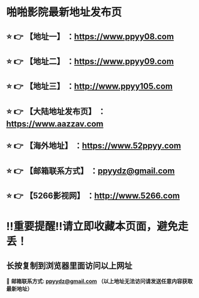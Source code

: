 啪啪影院最新地址发布页
==
:star: :point_right: 【地址一】 ：https://www.ppyy08.com
------
:star: :point_right: 【地址二】 ：https://www.ppyy09.com
------
:star: :point_right: 【地址三】 ：http://www.ppyy105.com
------
:star: :point_right: 【大陆地址发布页】 ：https://www.aazzav.com
------
:star: :point_right: 【海外地址】 ：https://www.52ppyy.com
------
:star: :point_right: 【邮箱联系方式】 ：ppyydz@gmail.com
------
:star: :point_right: 【5266影视网】 ：http://www.5266.com
------
:bangbang:重要提醒:bangbang:请立即收藏本页面，避免走丢！
==

长按复制到浏览器里面访问以上网址
-

:e-mail: __邮箱联系方式: ppyydz@gmail.com （以上地址无法访问请发送任意内容获取最新地址）__
